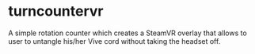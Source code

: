 # turncountervr
A simple rotation counter which creates a SteamVR overlay that allows to user to untangle his/her Vive cord without taking the headset off.
